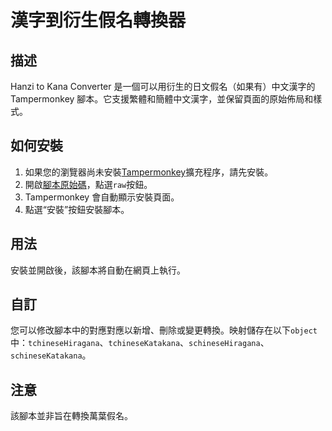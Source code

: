 # 漢字到衍生假名轉換器

## 描述

Hanzi to Kana Converter 是一個可以用衍生的日文假名（如果有）中文漢字的 Tampermonkey 腳本。它支援繁體和簡體中文漢字，並保留頁面的原始佈局和樣式。

## 如何安裝

1. 如果您的瀏覽器尚未安裝[Tampermonkey](https://www.tampermonkey.net/)擴充程序，請先安裝。
2. 開啟[腳本原始碼](hanziToKana.user.js)，點選`raw`按鈕。
3. Tampermonkey 會自動顯示安裝頁面。
4. 點選“安裝”按鈕安裝腳本。

## 用法

安裝並開啟後，該腳本將自動在網頁上執行。

## 自訂

您可以修改腳本中的對應對應以新增、刪除或變更轉換。映射儲存在以下`object`中：`tchineseHiragana`、`tchineseKatakana`、`schineseHiragana`、`schineseKatakana`。

## 注意

該腳本並非旨在轉換萬葉假名。